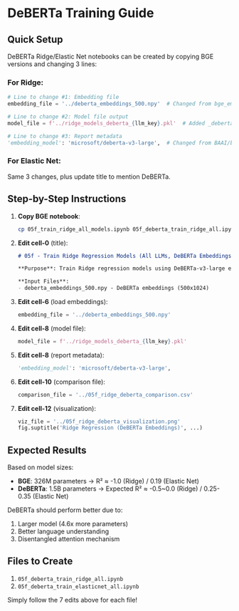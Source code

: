 # DeBERTa Training Guide

## Quick Setup

DeBERTa Ridge/Elastic Net notebooks can be created by copying BGE versions and changing 3 lines:

### For Ridge:

```python
# Line to change #1: Embedding file
embedding_file = '../deberta_embeddings_500.npy'  # Changed from bge_embeddings_500.npy

# Line to change #2: Model file output
model_file = f'../ridge_models_deberta_{llm_key}.pkl'  # Added _deberta

# Line to change #3: Report metadata
'embedding_model': 'microsoft/deberta-v3-large',  # Changed from BAAI/bge-large-en-v1.5
```

### For Elastic Net:

Same 3 changes, plus update title to mention DeBERTa.

## Step-by-Step Instructions

1. **Copy BGE notebook**:
   ```bash
   cp 05f_train_ridge_all_models.ipynb 05f_deberta_train_ridge_all.ipynb
   ```

2. **Edit cell-0** (title):
   ```markdown
   # 05f - Train Ridge Regression Models (All LLMs, DeBERTa Embeddings)
   
   **Purpose**: Train Ridge regression models using DeBERTa-v3-large embeddings
   
   **Input Files**:
   - deberta_embeddings_500.npy - DeBERTa embeddings (500x1024)
   ```

3. **Edit cell-6** (load embeddings):
   ```python
   embedding_file = '../deberta_embeddings_500.npy'
   ```

4. **Edit cell-8** (model file):
   ```python
   model_file = f'../ridge_models_deberta_{llm_key}.pkl'
   ```

5. **Edit cell-8** (report metadata):
   ```python
   'embedding_model': 'microsoft/deberta-v3-large',
   ```

6. **Edit cell-10** (comparison file):
   ```python
   comparison_file = '../05f_ridge_deberta_comparison.csv'
   ```

7. **Edit cell-12** (visualization):
   ```python
   viz_file = '../05f_ridge_deberta_visualization.png'
   fig.suptitle('Ridge Regression (DeBERTa Embeddings)', ...)
   ```

## Expected Results

Based on model sizes:
- **BGE**: 326M parameters → R² ≈ -1.0 (Ridge) / 0.19 (Elastic Net)
- **DeBERTa**: 1.5B parameters → Expected R² ≈ -0.5~0.0 (Ridge) / 0.25-0.35 (Elastic Net)

DeBERTa should perform better due to:
1. Larger model (4.6x more parameters)
2. Better language understanding
3. Disentangled attention mechanism

## Files to Create

1. `05f_deberta_train_ridge_all.ipynb`
2. `05f_deberta_train_elasticnet_all.ipynb`

Simply follow the 7 edits above for each file!
